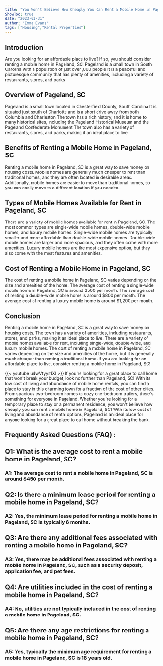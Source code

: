 ```yaml
---
title: "You Won't Believe How Cheaply You Can Rent a Mobile Home in Pageland, SC!"
ShowToc: true 
date: "2023-01-31"
author: "Emma Evans" 
tags: ["Housing","Rental Properties"]
---
```

## Introduction
Are you looking for an affordable place to live? If so, you should consider renting a mobile home in Pageland, SC! Pageland is a small town in South Carolina with a population of just over ,000 people It is a peaceful and picturesque community that has plenty of amenities, including a variety of restaurants, stores, and parks

## Overview of Pageland, SC
Pageland is a small town located in Chesterfield County, South Carolina It is situated just south of Charlotte and is a short drive away from both Columbia and Charleston The town has a rich history, and it is home to many historical sites, including the Pageland Historical Museum and the Pageland Confederate Monument The town also has a variety of restaurants, stores, and parks, making it an ideal place to live 

## Benefits of Renting a Mobile Home in Pageland, SC
Renting a mobile home in Pageland, SC is a great way to save money on housing costs. Mobile homes are generally much cheaper to rent than traditional homes, and they are often located in desirable areas. Additionally, mobile homes are easier to move than traditional homes, so you can easily move to a different location if you need to. 

## Types of Mobile Homes Available for Rent in Pageland, SC
There are a variety of mobile homes available for rent in Pageland, SC. The most common types are single-wide mobile homes, double-wide mobile homes, and luxury mobile homes. Single-wide mobile homes are typically smaller and more affordable than double-wide mobile homes. Double-wide mobile homes are larger and more spacious, and they often come with more amenities. Luxury mobile homes are the most expensive option, but they also come with the most features and amenities. 

## Cost of Renting a Mobile Home in Pageland, SC
The cost of renting a mobile home in Pageland, SC varies depending on the size and amenities of the home. The average cost of renting a single-wide mobile home in Pageland, SC is around $500 per month. The average cost of renting a double-wide mobile home is around $800 per month. The average cost of renting a luxury mobile home is around $1,200 per month. 

## Conclusion
Renting a mobile home in Pageland, SC is a great way to save money on housing costs. The town has a variety of amenities, including restaurants, stores, and parks, making it an ideal place to live. There are a variety of mobile homes available for rent, including single-wide, double-wide, and luxury mobile homes. The cost of renting a mobile home in Pageland, SC varies depending on the size and amenities of the home, but it is generally much cheaper than renting a traditional home. If you are looking for an affordable place to live, consider renting a mobile home in Pageland, SC!

{{< youtube u4wVtyyn1XI >}} 
If you're looking for a great place to call home that won't break your budget, look no further than Pageland, SC! With its low cost of living and abundance of mobile home rentals, you can find a place to stay in this charming town for a fraction of the cost of other cities. From spacious two-bedroom homes to cozy one-bedroom trailers, there's something for everyone in Pageland. Whether you're looking for a temporary place to stay or a permanent residence, you won't believe how cheaply you can rent a mobile home in Pageland, SC! With its low cost of living and abundance of rental options, Pageland is an ideal place for anyone looking for a great place to call home without breaking the bank.

## Frequently Asked Questions (FAQ) :
<h2>Q1: What is the average cost to rent a mobile home in Pageland, SC?</h2>

<h3>A1: The average cost to rent a mobile home in Pageland, SC is around $450 per month.</h3>

<h2>Q2: Is there a minimum lease period for renting a mobile home in Pageland, SC?</h2>

<h3>A2: Yes, the minimum lease period for renting a mobile home in Pageland, SC is typically 6 months.</h3>

<h2>Q3: Are there any additional fees associated with renting a mobile home in Pageland, SC?</h2>

<h3>A3: Yes, there may be additional fees associated with renting a mobile home in Pageland, SC, such as a security deposit, application fee, and pet fees.</h3>

<h2>Q4: Are utilities included in the cost of renting a mobile home in Pageland, SC?</h2>

<h3>A4: No, utilities are not typically included in the cost of renting a mobile home in Pageland, SC.</h3>

<h2>Q5: Are there any age restrictions for renting a mobile home in Pageland, SC?</h2>

<h3>A5: Yes, typically the minimum age requirement for renting a mobile home in Pageland, SC is 18 years old.</h3>




